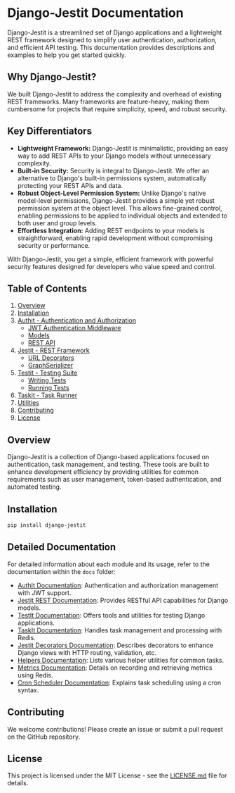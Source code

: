 # Django-Jestit Documentation

Django-Jestit is a streamlined set of Django applications and a lightweight REST framework designed to simplify user authentication, authorization, and efficient API testing. This documentation provides descriptions and examples to help you get started quickly.

## Why Django-Jestit?

We built Django-Jestit to address the complexity and overhead of existing REST frameworks. Many frameworks are feature-heavy, making them cumbersome for projects that require simplicity, speed, and robust security.

## Key Differentiators

- **Lightweight Framework:** Django-Jestit is minimalistic, providing an easy way to add REST APIs to your Django models without unnecessary complexity.
- **Built-in Security:** Security is integral to Django-Jestit. We offer an alternative to Django's built-in permissions system, automatically protecting your REST APIs and data.
- **Robust Object-Level Permission System:** Unlike Django's native model-level permissions, Django-Jestit provides a simple yet robust permission system at the object level. This allows fine-grained control, enabling permissions to be applied to individual objects and extended to both user and group levels.
- **Effortless Integration:** Adding REST endpoints to your models is straightforward, enabling rapid development without compromising security or performance.

With Django-Jestit, you get a simple, efficient framework with powerful security features designed for developers who value speed and control.

## Table of Contents

1. [Overview](#overview)
2. [Installation](#installation)
3. [Authit - Authentication and Authorization](#authit)
   - [JWT Authentication Middleware](#jwt-authentication)
   - [Models](#models)
   - [REST API](#authit-rest-api)
4. [Jestit - REST Framework](#jestit)
   - [URL Decorators](#url-decorators)
   - [GraphSerializer](#graphserializer)
5. [Testit - Testing Suite](#testit)
   - [Writing Tests](#writing-tests)
   - [Running Tests](#running-tests)
6. [Taskit - Task Runner](#taskit)
7. [Utilities](#utilities)
8. [Contributing](#contributing)
9. [License](#license)

## Overview

Django-Jestit is a collection of Django-based applications focused on authentication, task management, and testing. These tools are built to enhance development efficiency by providing utilities for common requirements such as user management, token-based authentication, and automated testing.

## Installation

```bash
pip install django-jestit
```

## Detailed Documentation

For detailed information about each module and its usage, refer to the documentation within the `docs` folder:

- [AuthIt Documentation](docs/authit.md): Authentication and authorization management with JWT support.
- [Jestit REST Documentation](docs/rest.md): Provides RESTful API capabilities for Django models.
- [TestIt Documentation](docs/testit.md): Offers tools and utilities for testing Django applications.
- [TaskIt Documentation](docs/taskit.md): Handles task management and processing with Redis.
- [Jestit Decorators Documentation](docs/decorators.md): Describes decorators to enhance Django views with HTTP routing, validation, etc.
- [Helpers Documentation](docs/helpers.md): Lists various helper utilities for common tasks.
- [Metrics Documentation](docs/metrics.md): Details on recording and retrieving metrics using Redis.
- [Cron Scheduler Documentation](docs/cron.md): Explains task scheduling using a cron syntax.

## Contributing

We welcome contributions! Please create an issue or submit a pull request on the GitHub repository.

## License

This project is licensed under the MIT License - see the [LICENSE.md](LICENSE.md) file for details.
